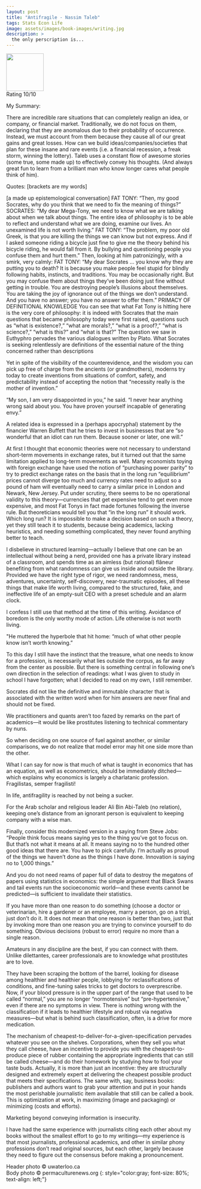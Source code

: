 ```yaml
---
layout: post
title: "Antifragile - Nassim Taleb"
tags: Stats Econ Life
image: assets/images/book-images/writing.jpg
description: >
  the only perscription is...
---
```

<img src="http://www.permaculturenews.org/images/antifragile.jpg" width="100">
<br>
Rating 10/10


My Summary:

There are incredible rare situations that can completely realign an idea, or company, or financial market. Traditionally, we do not focus on them, declaring that they are anomalous due to their probability of occurrence. Instead, we must account from them because they cause all of our great gains and great losses. How can we build ideas/companies/societies that plan for these insane and rare events (i.e. a financial recession, a freak storm, winning the lottery). Taleb uses a constant flow of awesome stories (some true, some made up) to effectively convey his thoughts. (And always great fun to learn from a brilliant man who know longer cares what people think of him).

Quotes: [brackets are my words]

[a made up epistemological conversation] FAT TONY: “Then, my good Socrates, why do you think that we need to fix the meaning of things?”
SOCRATES: “My dear Mega-Tony, we need to know what we are talking about when we talk about things. The entire idea of philosophy is to be able to reflect and understand what we are doing, examine our lives. An unexamined life is not worth living.”
FAT TONY: “The problem, my poor old Greek, is that you are killing the things we can know but not express. And if I asked someone riding a bicycle just fine to give me the theory behind his bicycle riding, he would fall from it. By bullying and questioning people you confuse them and hurt them.”
Then, looking at him patronizingly, with a smirk, very calmly: FAT TONY: “My dear Socrates … you know why they are putting you to death? It is because you make people feel stupid for blindly following habits, instincts, and traditions. You may be occasionally right. But you may confuse them about things they’ve been doing just fine without getting in trouble. You are destroying people’s illusions about themselves. You are taking the joy of ignorance out of the things we don’t understand. And you have no answer; you have no answer to offer them.”
PRIMACY OF DEFINITIONAL KNOWLEDGE You can see that what Fat Tony is hitting here is the very core of philosophy: it is indeed with Socrates that the main questions that became philosophy today were first raised, questions such as “what is existence?,” “what are morals?,” “what is a proof?,” “what is science?,” “what is this?” and “what is that?” The question we saw in Euthyphro pervades the various dialogues written by Plato. What Socrates is seeking relentlessly are definitions of the essential nature of the thing concerned rather than descriptions

Yet in spite of the visibility of the counterevidence, and the wisdom you can pick up free of charge from the ancients (or grandmothers), moderns try today to create inventions from situations of comfort, safety, and predictability instead of accepting the notion that “necessity really is the mother of invention.”

“My son, I am very disappointed in you,” he said. “I never hear anything wrong said about you. You have proven yourself incapable of generating envy.”

A related idea is expressed in a (perhaps apocryphal) statement by the financier Warren Buffett that he tries to invest in businesses that are “so wonderful that an idiot can run them. Because sooner or later, one will.”

At first I thought that economic theories were not necessary to understand short-term movements in exchange rates, but it turned out that the same limitation applied to long-term movements as well. Many economists toying with foreign exchange have used the notion of “purchasing power parity” to try to predict exchange rates on the basis that in the long run “equilibrium” prices cannot diverge too much and currency rates need to adjust so a pound of ham will eventually need to carry a similar price in London and Newark, New Jersey. Put under scrutiny, there seems to be no operational validity to this theory—currencies that get expensive tend to get even more expensive, and most Fat Tonys in fact made fortunes following the inverse rule. But theoreticians would tell you that “in the long run” it should work. Which long run? It is impossible to make a decision based on such a theory, yet they still teach it to students, because being academics, lacking heuristics, and needing something complicated, they never found anything better to teach.

I disbelieve in structured learning—actually I believe that one can be an intellectual without being a nerd, provided one has a private library instead of a classroom, and spends time as an aimless (but rational) flâneur benefiting from what randomness can give us inside and outside the library. Provided we have the right type of rigor, we need randomness, mess, adventures, uncertainty, self-discovery, near-traumatic episodes, all these things that make life worth living, compared to the structured, fake, and ineffective life of an empty-suit CEO with a preset schedule and an alarm clock.

I confess I still use that method at the time of this writing. Avoidance of boredom is the only worthy mode of action. Life otherwise is not worth living.

"He muttered the hyperbole that hit home: “much of what other people know isn’t worth knowing.”

To this day I still have the instinct that the treasure, what one needs to know for a profession, is necessarily what lies outside the corpus, as far away from the center as possible. But there is something central in following one’s own direction in the selection of readings: what I was given to study in school I have forgotten; what I decided to read on my own, I still remember.

Socrates did not like the definitive and immutable character that is associated with the written word when for him answers are never final and should not be fixed.

We practitioners and quants aren’t too fazed by remarks on the part of academics—it would be like prostitutes listening to technical commentary by nuns.

So when deciding on one source of fuel against another, or similar comparisons, we do not realize that model error may hit one side more than the other.

What I can say for now is that much of what is taught in economics that has an equation, as well as econometrics, should be immediately ditched—which explains why economics is largely a charlatanic profession. Fragilistas, semper fragilisti!

In life, antifragility is reached by not being a sucker.

For the Arab scholar and religious leader Ali Bin Abi-Taleb (no relation), keeping one’s distance from an ignorant person is equivalent to keeping company with a wise man.

Finally, consider this modernized version in a saying from Steve Jobs: “People think focus means saying yes to the thing you’ve got to focus on. But that’s not what it means at all. It means saying no to the hundred other good ideas that there are. You have to pick carefully. I’m actually as proud of the things we haven’t done as the things I have done. Innovation is saying no to 1,000 things.”

And you do not need reams of paper full of data to destroy the megatons of papers using statistics in economics: the simple argument that Black Swans and tail events run the socioeconomic world—and these events cannot be predicted—is sufficient to invalidate their statistics.

If you have more than one reason to do something (choose a doctor or veterinarian, hire a gardener or an employee, marry a person, go on a trip), just don’t do it. It does not mean that one reason is better than two, just that by invoking more than one reason you are trying to convince yourself to do something. Obvious decisions (robust to error) require no more than a single reason.

Amateurs in any discipline are the best, if you can connect with them. Unlike dilettantes, career professionals are to knowledge what prostitutes are to love.

They have been scraping the bottom of the barrel, looking for disease among healthier and healthier people, lobbying for reclassifications of conditions, and fine-tuning sales tricks to get doctors to overprescribe. Now, if your blood pressure is in the upper part of the range that used to be called “normal,” you are no longer “normotensive” but “pre-hypertensive,” even if there are no symptoms in view. There is nothing wrong with the classification if it leads to healthier lifestyle and robust via negativa measures—but what is behind such classification, often, is a drive for more medication.

The mechanism of cheapest-to-deliver-for-a-given-specification pervades whatever you see on the shelves. Corporations, when they sell you what they call cheese, have an incentive to provide you with the cheapest-to-produce piece of rubber containing the appropriate ingredients that can still be called cheese—and do their homework by studying how to fool your taste buds. Actually, it is more than just an incentive: they are structurally designed and extremely expert at delivering the cheapest possible product that meets their specifications. The same with, say, business books: publishers and authors want to grab your attention and put in your hands the most perishable journalistic item available that still can be called a book. This is optimization at work, in maximizing (image and packaging) or minimizing (costs and efforts).

Marketing beyond conveying information is insecurity.

I have had the same experience with journalists citing each other about my books without the smallest effort to go to my writings—my experience is that most journalists, professional academics, and other in similar phony professions don’t read original sources, but each other, largely because they need to figure out the consensus before making a pronouncement.

Header photo &copy; uwaterloo.ca<br>
Body photo &copy; permaculturenews.org
{: style="color:gray; font-size: 80%; text-align: left;"}